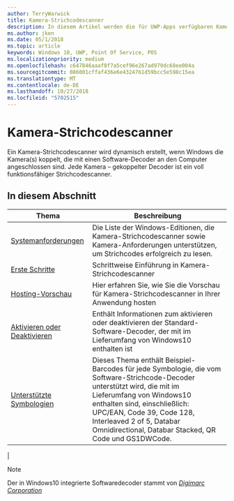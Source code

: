 ```yaml
---
author: TerryWarwick
title: Kamera-Strichcodescanner
description: In diesem Artikel werden die für UWP-Apps verfügbaren Kamera-Strichcodescanner aufgeführt, sowie die Links zu den Anleitungen für ihre Verwendung.
ms.author: jken
ms.date: 05/1/2018
ms.topic: article
keywords: Windows 10, UWP, Point Of Service, POS
ms.localizationpriority: medium
ms.openlocfilehash: c647846aaaf8f7a5cef96e267ad979dc68ee004a
ms.sourcegitcommit: 086001cffaf436e6e4324761d59bcc5e598c15ea
ms.translationtype: MT
ms.contentlocale: de-DE
ms.lasthandoff: 10/27/2018
ms.locfileid: "5702515"
---
```

# <a name="camera-barcode-scanner"></a>Kamera-Strichcodescanner
Ein Kamera-Strichcodescanner wird dynamisch erstellt, wenn Windows die Kamera(s) koppelt, die mit einen Software-Decoder an den Computer angeschlossen sind.  Jede Kamera – gekoppelter Decoder ist ein voll funktionsfähiger Strichcodescanner.   

## <a name="in-this-section"></a>In diesem Abschnitt
|Thema |Beschreibung |
|------|------------|
| [Systemanforderungen](pos-camerabarcode-system-requirements.md)  | Die Liste der Windows-Editionen, die Kamera-Strichcodescanner sowie Kamera-Anforderungen unterstützen, um Strichcodes erfolgreich zu lesen. |
| [Erste Schritte](pos-camerabarcode-get-started.md)              | Schrittweise Einführung in Kamera-Strichcodescanner |
| [Hosting-Vorschau](pos-camerabarcode-hosting-preview.md)          | Hier erfahren Sie, wie Sie die Vorschau für Kamera-Strichcodescanner in Ihrer Anwendung hosten |
| [Aktivieren oder Deaktivieren](pos-camerabarcode-enable-disable.md)         | Enthält Informationen zum aktivieren oder deaktivieren der Standard-Software-Decoder, der mit im Lieferumfang von Windows10 enthalten ist |
| [Unterstützte Symbologien](pos-camerabarcode-symbologies.md) | Dieses Thema enthält Beispiel-Barcodes für jede Symbologie, die vom Software-Strichcode-Decoder unterstützt wird, die mit im Lieferumfang von Windows10 enthalten sind, einschließlich: UPC/EAN, Code 39, Code 128, Interleaved 2 of 5, Databar Omnidirectional, Databar Stacked, QR Code und GS1DWCode. |
| 

> [!NOTE]
> Der in Windows10 integrierte Softwaredecoder stammt von [*Digimarc Corporation*](https://www.digimarc.com/)
